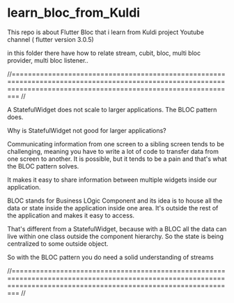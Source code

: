 # learn_bloc_from_Kuldi
This repo is about Flutter Bloc that i learn from Kuldi project Youtube channel ( flutter version 3.0.5)

in this folder there have how to relate stream, cubit, bloc, multi bloc provider, multi bloc listener.. 

//==================================================================================================================================================================== //

A StatefulWidget does not scale to larger applications. The BLOC pattern does.

Why is StatefulWidget not good for larger applications?

Communicating information from one screen to a sibling screen tends to be challenging, meaning you have to write a lot of code to transfer data from one screen to another. It is possible, but it tends to be a pain and that's what the BLOC pattern solves.

It makes it easy to share information between multiple widgets inside our application.

BLOC stands for Business LOgic Component and its idea is to house all the data or state inside the application inside one area. It's outside the rest of the application and makes it easy to access.

That's different from a StatefulWidget, because with a BLOC all the data can live within one class outside the component hierarchy. So the state is being centralized to some outside object.

So with the BLOC pattern you do need a solid understanding of streams

//==================================================================================================================================================================== //
